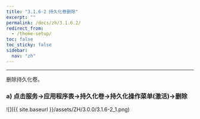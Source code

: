 ```yaml
---
title: "3.1.6-2 持久化卷删除"
excerpt: ""
permalink: /docs/zh/3.1.6.2/
redirect_from:
  - /theme-setup/
toc: false
toc_sticky: false
sidebar:
  nav: "zh"
---
```


---
删除持久化卷。

### a\) 点击服务→应用程序表→持久化卷→持久化操作菜单(激活)→删除
![]({{ site.baseurl }}/assets/ZH/3.0.0/3.1.6-2_1.png)
